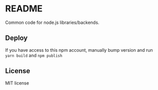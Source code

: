 # README

Common code for node.js libraries/backends.
## Deploy

If you have access to this npm account, manually bump version and run `yarn build` and `npm publish`


## License

MIT license

